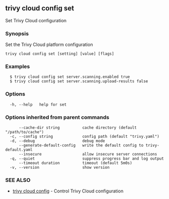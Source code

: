 ## trivy cloud config set

Set Trivy Cloud configuration

### Synopsis

Set the Trivy Cloud platform configuration

```
trivy cloud config set [setting] [value] [flags]
```

### Examples

```
  $ trivy cloud config set server.scanning.enabled true
  $ trivy cloud config set server.scanning.upload-results false
```

### Options

```
  -h, --help   help for set
```

### Options inherited from parent commands

```
      --cache-dir string          cache directory (default "/path/to/cache")
  -c, --config string             config path (default "trivy.yaml")
  -d, --debug                     debug mode
      --generate-default-config   write the default config to trivy-default.yaml
      --insecure                  allow insecure server connections
  -q, --quiet                     suppress progress bar and log output
      --timeout duration          timeout (default 5m0s)
  -v, --version                   show version
```

### SEE ALSO

* [trivy cloud config](trivy_cloud_config.md)	 - Control Trivy Cloud configuration

